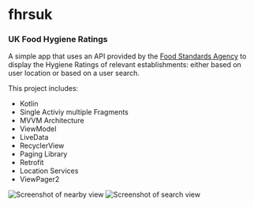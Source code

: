 # fhrsuk
### UK Food Hygiene Ratings

A simple app that uses an API provided by the [Food Standards Agency](https://ratings.food.gov.uk/) to display the Hygiene Ratings 
of relevant establishments: either based on user location or based on a user search.

This project includes:
- Kotlin
- Single Activiy multiple Fragments
- MVVM Architecture
- ViewModel
- LiveData
- RecyclerView
- Paging Library
- Retrofit
- Location Services
- ViewPager2

![Screenshot of nearby view](https://i.imgur.com/HVJklqa.png) ![Screenshot of search view](https://i.imgur.com/mlJlw3T.png)
